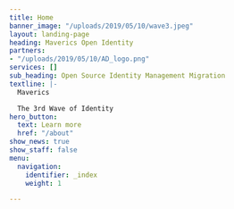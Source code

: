 ```yaml
---
title: Home
banner_image: "/uploads/2019/05/10/wave3.jpeg"
layout: landing-page
heading: Maverics Open Identity
partners:
- "/uploads/2019/05/10/AD_logo.png"
services: []
sub_heading: Open Source Identity Management Migration
textline: |-
  Maverics

  The 3rd Wave of Identity
hero_button:
  text: Learn more
  href: "/about"
show_news: true
show_staff: false
menu:
  navigation:
    identifier: _index
    weight: 1

---
```

